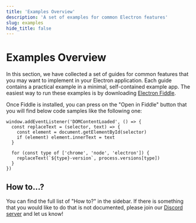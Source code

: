 ```yaml
---
title: 'Examples Overview'
description: 'A set of examples for common Electron features'
slug: examples
hide_title: false
---
```


# Examples Overview

In this section, we have collected a set of guides for common features
that you may want to implement in your Electron application. Each guide
contains a practical example in a minimal, self-contained example app.
The easiest way to run these examples is by downloading [Electron Fiddle][fiddle].

Once Fiddle is installed, you can press on the "Open in Fiddle" button that you
will find below code samples like the following one:

```fiddle docs/fiddles/quick-start
window.addEventListener('DOMContentLoaded', () => {
  const replaceText = (selector, text) => {
    const element = document.getElementById(selector)
    if (element) element.innerText = text
  }

  for (const type of ['chrome', 'node', 'electron']) {
    replaceText(`${type}-version`, process.versions[type])
  }
})
```

## How to...?

You can find the full list of "How to?" in the sidebar. If there is
something that you would like to do that is not documented, please join
our [Discord server][] and let us know!

[discord server]: https://discord.com/invite/electronjs
[fiddle]: https://www.electronjs.org/fiddle
